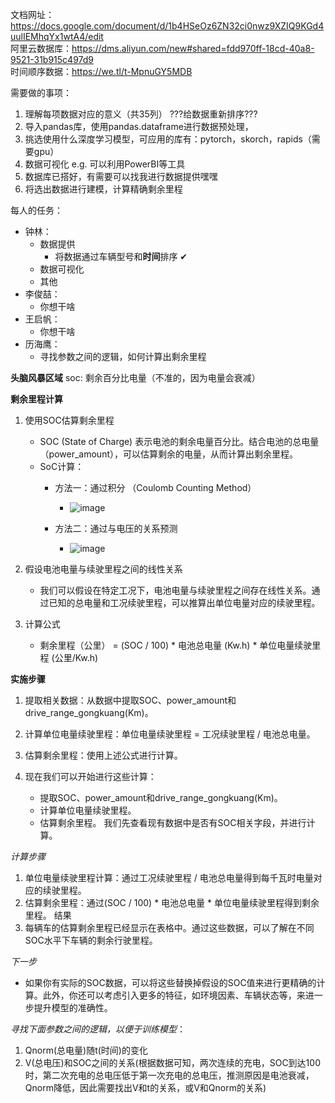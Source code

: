 文档网址：<a>https://docs.google.com/document/d/1b4HSeOz6ZN32ci0nwz9XZIQ9KGd4uulIEMhqYx1wtA4/edit </a>  
阿里云数据库：<a>https://dms.aliyun.com/new#shared=fdd970ff-18cd-40a8-9521-31b915c497d9</a>  
时间顺序数据：<a>https://we.tl/t-MpnuGY5MDB</a>

需要做的事项：
1. 理解每项数据对应的意义（共35列）                                 ???给数据重新排序???
2. 导入pandas库，使用pandas.dataframe进行数据预处理，
3. 挑选使用什么深度学习模型，可应用的库有：pytorch，skorch，rapids（需要gpu）
4. 数据可视化 e.g. 可以利用PowerBI等工具
5. 数据库已搭好，有需要可以找我进行数据提供嘿嘿
6. 将选出数据进行建模，计算精确剩余里程

每人的任务：
* 钟林：
  * 数据提供
    * 将数据通过车辆型号和**时间**排序 ✔
  * 数据可视化
  * 其他
* 李俊喆：
  * 你想干啥
* 王启帆：
  * 你想干啥
* 历海鹰：
  * 寻找参数之间的逻辑，如何计算出剩余里程




**头脑风暴区域**
soc: 剩余百分比电量（不准的，因为电量会衰减）

**剩余里程计算**
1. 使用SOC估算剩余里程
   * SOC (State of Charge) 表示电池的剩余电量百分比。结合电池的总电量（power_amount），可以估算剩余的电量，从而计算出剩余里程。
   * SoC计算：
       * 方法一：通过积分 （Coulomb Counting Method）
           * ![image](https://github.com/user-attachments/assets/bcbab659-1dfa-499c-bccc-cd8a53f5d769)

       * 方法二：通过与电压的关系预测
           * ![image](https://github.com/user-attachments/assets/4eaeca6b-8eb5-4501-885c-9b0bd185619c)

2. 假设电池电量与续驶里程之间的线性关系
   * 我们可以假设在特定工况下，电池电量与续驶里程之间存在线性关系。通过已知的总电量和工况续驶里程，可以推算出单位电量对应的续驶里程。
3. 计算公式
   * 剩余里程（公里） = (SOC / 100) * 电池总电量 (Kw.h) * 单位电量续驶里程 (公里/Kw.h)

**实施步骤**
1. 提取相关数据：从数据中提取SOC、power_amount和drive_range_gongkuang(Km)。
2. 计算单位电量续驶里程：单位电量续驶里程 = 工况续驶里程 / 电池总电量。
3. 估算剩余里程：使用上述公式进行计算。
4. 现在我们可以开始进行这些计算：

    * 提取SOC、power_amount和drive_range_gongkuang(Km)。
    * 计算单位电量续驶里程。
    * 估算剩余里程。
我们先查看现有数据中是否有SOC相关字段，并进行计算。

*计算步骤*
1. 单位电量续驶里程计算：通过工况续驶里程 / 电池总电量得到每千瓦时电量对应的续驶里程。
2. 估算剩余里程：通过(SOC / 100) * 电池总电量 * 单位电量续驶里程得到剩余里程。
结果
3. 每辆车的估算剩余里程已经显示在表格中。通过这些数据，可以了解在不同SOC水平下车辆的剩余行驶里程。

*下一步*
* 如果你有实际的SOC数据，可以将这些替换掉假设的SOC值来进行更精确的计算。此外，你还可以考虑引入更多的特征，如环境因素、车辆状态等，来进一步提升模型的准确性。

*寻找下面参数之间的逻辑，以便于训练模型*：  
1. Qnorm(总电量)随t(时间)的变化  
2. V(总电压)和SOC之间的关系(根据数据可知，两次连续的充电，SOC到达100时，第二次充电的总电压低于第一次充电的总电压，推测原因是电池衰减，Qnorm降低，因此需要找出V和t的关系，或V和Qnorm的关系)  

